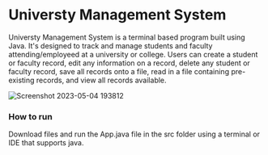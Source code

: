# Universty Management System
Universty Management System is a terminal based program built using Java. It's designed to track and manage students and faculty attending/employeed at a university or college. Users can create a student or faculty record, edit any information on a record, delete any student or faculty record, save all records onto a file, read in a file containing pre-existing records, and view all records available.

![Screenshot 2023-05-04 193812](https://user-images.githubusercontent.com/32109441/236352026-d51efa39-bb39-4cab-806c-069e28f186bd.jpg)

### How to run
Download files and run the App.java file in the src folder using a terminal or IDE that supports java.
